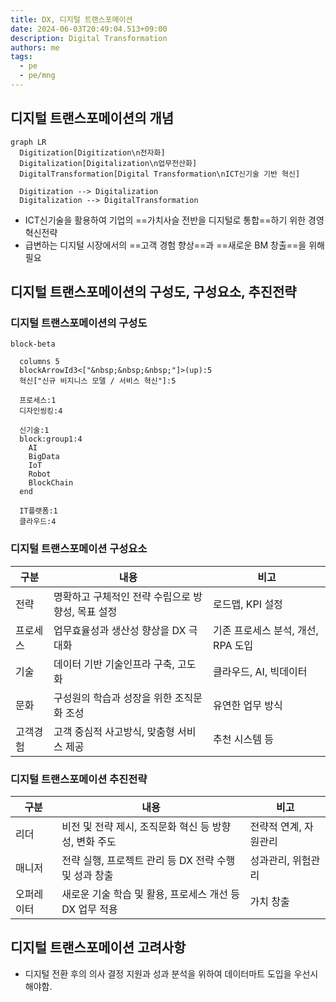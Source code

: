 ```yaml
---
title: DX, 디지털 트랜스포메이션
date: 2024-06-03T20:49:04.513+09:00
description: Digital Transformation
authors: me
tags:
  - pe
  - pe/mng
---
```


## 디지털 트랜스포메이션의 개념

```mermaid
graph LR
  Digitization[Digitization\n전자화]
  Digitalization[Digitalization\n업무전산화]
  DigitalTransformation[Digital Transformation\nICT신기술 기반 혁신]

  Digitization --> Digitalization
  Digitalization --> DigitalTransformation
```

- ICT신기술을 활용하여 기업의 ==가치사슬 전반을 디지털로 통합==하기 위한 경영혁신전략
- 급변하는 디지털 시장에서의 ==고객 경험 향상==과 ==새로운 BM 창출==을 위해 필요

## 디지털 트랜스포메이션의 구성도, 구성요소, 추진전략

### 디지털 트랜스포메이션의 구성도

```mermaid
block-beta

  columns 5
  blockArrowId3<["&nbsp;&nbsp;&nbsp;"]>(up):5
  혁신["신규 비지니스 모델 / 서비스 혁신"]:5

  프로세스:1
  디자인씽킹:4

  신기술:1
  block:group1:4
    AI
    BigData
    IoT
    Robot
    BlockChain
  end

  IT플랫폼:1
  클라우드:4
```

### 디지털 트랜스포메이션 구성요소

| 구분     | 내용                                              | 비고                               |
| -------- | ------------------------------------------------- | ---------------------------------- |
| 전략     | 명확하고 구체적인 전략 수립으로 방향성, 목표 설정 | 로드맵, KPI 설정                   |
| 프로세스 | 업무효율성과 생산성 향상을 DX 극대화              | 기존 프로세스 분석, 개선, RPA 도입 |
| 기술     | 데이터 기반 기술인프라 구축, 고도화               | 클라우드, AI, 빅데이터             |
| 문화     | 구성원의 학습과 성장을 위한 조직문화 조성         | 유연한 업무 방식                   |
| 고객경험 | 고객 중심적 사고방식, 맞춤형 서비스 제공          | 추천 시스템 등                     |

### 디지털 트랜스포메이션 추진전략

| 구분       | 내용                                                    | 비고                  |
| ---------- | ------------------------------------------------------- | --------------------- |
| 리더       | 비전 및 전략 제시, 조직문화 혁신 등 방향성, 변화 주도   | 전략적 연계, 자원관리 |
| 매니저     | 전략 실행, 프로젝트 관리 등 DX 전략 수행 및 성과 창출   | 성과관리, 위험관리    |
| 오퍼레이터 | 새로운 기술 학습 및 활용, 프로세스 개선 등 DX 업무 적용 | 가치 창출             |

## 디지털 트랜스포메이션 고려사항

- 디지털 전환 후의 의사 결정 지원과 성과 분석을 위하여 데이터마트 도입을 우선시 해야함.
